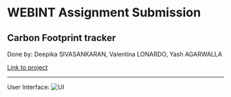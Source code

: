 # WEBINT Assignment Submission

## Carbon Footprint tracker
Done by: 
    Deepika SIVASANKARAN, 
    Valentina LONARDO,
    Yash AGARWALLA
    
[Link to project](https://deepika2502.github.io/webint.github.io/)
***
User Interface:
![UI](https://github.com/deepika2502/webint.github.io/blob/master/NewUI.png)
